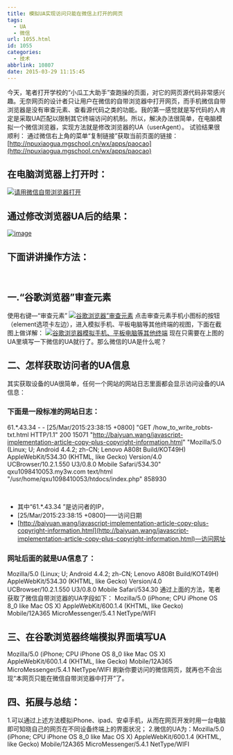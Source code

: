 ```yaml
---
title: 模拟UA实现访问只能在微信上打开的网页
tags:
  - UA
  - 微信
url: 1055.html
id: 1055
categories:
  - 技术
abbrlink: 10807
date: 2015-03-29 11:15:45
---
```


今天，笔者打开学校的“小瓜工大助手”查跑操的页面，对它的网页源代码非常感兴趣。无奈网页的设计者只让用户在微信的自带浏览器中打开网页，而手机微信自带浏览器是没有审查元素、查看源代码之类的功能。我的第一感觉就是写代码的人肯定是采取UA匹配以限制其它终端访问的机制。所以，解决办法很简单，在电脑模拟一个微信浏览器，实现方法就是修改浏览器的UA（userAgent）。 试验结果很顺利： 通过微信右上角的菜单“复制链接”获取当前页面的链接：[http://npuxiaogua.mgschool.cn/wx/apps/paocao](http://npuxiaogua.mgschool.cn/wx/apps/paocao)

在电脑浏览器上打开时：
-----------

[![请用微信自带浏览器打开](http://baiyuan.wang/wp-content/uploads/2015/03/image_thumb10.png "请用微信自带浏览器打开")](http://baiyuan.wang/wp-content/uploads/2015/03/image10.png)

通过修改浏览器UA后的结果：
--------------

[![image](http://baiyuan.wang/wp-content/uploads/2015/03/image_thumb11.png "image")](http://baiyuan.wang/wp-content/uploads/2015/03/image11.png)

下面讲讲操作方法：
---------

 

一.“谷歌浏览器”审查元素
-------------

使用右键—“审查元素” [![谷歌浏览器”审查元素](http://baiyuan.wang/wp-content/uploads/2015/03/image_thumb12.png "谷歌浏览器”审查元素")](http://baiyuan.wang/wp-content/uploads/2015/03/image12.png) 点击审查元素手机小图标的按钮（element选项卡左边），进入模拟手机、平板电脑等其他终端的视图，下面在截图上做详解： [![谷歌浏览器模拟手机、平板电脑等其他终端](http://baiyuan.wang/wp-content/uploads/2015/03/image_thumb13.png "谷歌浏览器模拟手机、平板电脑等其他终端")](http://baiyuan.wang/wp-content/uploads/2015/03/image13.png) 现在只需要在上图的UA里填写一下微信的UA就行了。那么微信的UA是什么呢？

二、怎样获取访问者的UA信息
--------------

其实获取设备的UA很简单，任何一个网站的网站日志里面都会显示访问设备的UA信息：

### 下面是一段标准的网站日志：

61.*.43.34 - - \[25/Mar/2015:23:38:15 +0800\] "GET /how\_to\_write_robts-txt.html HTTP/1.1" 200 15071 "http://baiyuan.wang/javascript-implementation-article-copy-plus-copyright-information.html" "Mozilla/5.0 (Linux; U; Android 4.4.2; zh-CN; Lenovo A808t Build/KOT49H) AppleWebKit/534.30 (KHTML, like Gecko) Version/4.0 UCBrowser/10.2.1.550 U3/0.8.0 Mobile Safari/534.30" qxu1098410053.my3w.com text/html "/usr/home/qxu1098410053/htdocs/index.php" 858930

 

*   其中“61.*.43.34 ”是访问者的IP，
*   \[25/Mar/2015:23:38:15 +0800\]——访问日期
*   [http://baiyuan.wang/javascript-implementation-article-copy-plus-copyright-information.html](http://baiyuan.wang/javascript-implementation-article-copy-plus-copyright-information.html)—访问网址

### 网址后面的就是UA信息了：

Mozilla/5.0 (Linux; U; Android 4.4.2; zh-CN; Lenovo A808t Build/KOT49H) AppleWebKit/534.30 (KHTML, like Gecko) Version/4.0 UCBrowser/10.2.1.550 U3/0.8.0 Mobile Safari/534.30 通过上面的方法，笔者获取了微信自带浏览器的UA字段如下： Mozilla/5.0 (iPhone; CPU iPhone OS 8_0 like Mac OS X) AppleWebKit/600.1.4 (KHTML, like Gecko) Mobile/12A365 MicroMessenger/5.4.1 NetType/WIFI

三、在谷歌浏览器终端模拟界面填写UA
------------------

Mozilla/5.0 (iPhone; CPU iPhone OS 8_0 like Mac OS X) AppleWebKit/600.1.4 (KHTML, like Gecko) Mobile/12A365 MicroMessenger/5.4.1 NetType/WIFI 刷新你要访问的微信网页，就再也不会出现“本网页只能在微信自带浏览器中打开”了。

四、拓展与总结：
--------

1.可以通过上述方法模拟iPhone、ipad、安卓手机，从而在网页开发时用一台电脑即可知晓自己的网页在不同设备终端上的界面状况； 2.微信的UA为：Mozilla/5.0 (iPhone; CPU iPhone OS 8_0 like Mac OS X) AppleWebKit/600.1.4 (KHTML, like Gecko) Mobile/12A365 MicroMessenger/5.4.1 NetType/WIFI